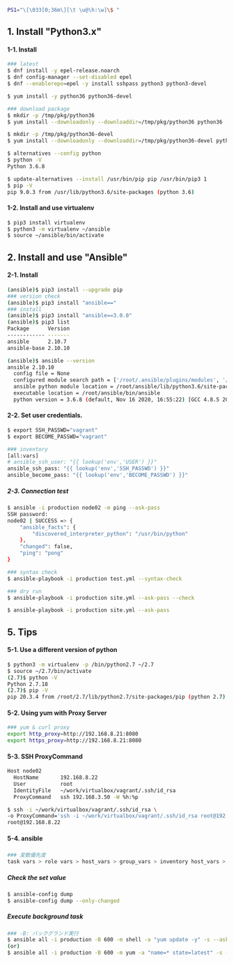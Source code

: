 ```bash
PS1="\[\033[0;36m\][\t \u@\h:\w]\$ "
```

## 1. Install "Python3.x"

#### 1-1. Install

```bash
### latest
$ dnf install -y epel-release.noarch
$ dnf config-manager --set-disabled epel
$ dnf --enablerepo=epel -y install sshpass python3 python3-devel
```

```bash
$ yum install -y python36 python36-devel

### download package
$ mkdir -p /tmp/pkg/python36
$ yum install --downloadonly --downloaddir=/tmp/pkg/python36 python36

$ mkdir -p /tmp/pkg/python36-devel
$ yum install --downloadonly --downloaddir=/tmp/pkg/python36-devel python36-devel
```

```bash
$ alternatives --config python
$ python -V
Python 3.6.8

$ update-alternatives --install /usr/bin/pip pip /usr/bin/pip3 1
$ pip -V
pip 9.0.3 from /usr/lib/python3.6/site-packages (python 3.6)
```

####  1-2. Install and use virtualenv

```bash
$ pip3 install virtualenv
$ python3 -m virtualenv ~/ansible
$ source ~/ansible/bin/activate
```

## 2. Install and use "Ansible"

#### 2-1. Install

```bash
(ansible)$ pip3 install --upgrade pip
### version check
(ansible)$ pip3 install "ansible=="
### install
(ansible)$ pip3 install "ansible==3.0.0"
(ansible)$ pip3 list
Package      Version
------------ -------
ansible      2.10.7
ansible-base 2.10.10

(ansible)$ ansible --version
ansible 2.10.10
  config file = None
  configured module search path = ['/root/.ansible/plugins/modules', '/usr/share/ansible/plugins/modules']
  ansible python module location = /root/ansible/lib/python3.6/site-packages/ansible
  executable location = /root/ansible/bin/ansible
  python version = 3.6.8 (default, Nov 16 2020, 16:55:22) [GCC 4.8.5 20150623 (Red Hat 4.8.5-44)]
```

#### 2-2. Set user credentials.

```bash
$ export SSH_PASSWD="vagrant"
$ export BECOME_PASSWD="vagrant"
```

```bash
### inventory
[all:vars]
# ansible_ssh_user: "{{ lookup('env','USER') }}"
ansible_ssh_pass: "{{ lookup('env','SSH_PASSWD') }}"
ansible_become_pass: "{{ lookup('env','BECOME_PASSWD') }}"
```

##### 2-3. Connection test

```bash
$ ansible -i production node02 -m ping --ask-pass
SSH password:
node02 | SUCCESS => {
    "ansible_facts": {
        "discovered_interpreter_python": "/usr/bin/python"
    },
    "changed": false,
    "ping": "pong"
}
```

```bash
### syntax check
$ ansible-playbook -i production test.yml --syntax-check

### dry run
$ ansible-playbook -i production site.yml --ask-pass --check

$ ansible-playbook -i production site.yml --ask-pass
```

## 5. Tips

#### 5-1. Use a different version of python

```bash
$ python3 -m virtualenv -p /bin/python2.7 ~/2.7
$ source ~/2.7/bin/activate
(2.7)$ python -V
Python 2.7.18
(2.7)$ pip -V
pip 20.3.4 from /root/2.7/lib/python2.7/site-packages/pip (python 2.7)
```

#### 5-2. Using yum with Proxy Server

```bash
### yum & curl proxy
export http_proxy=http://192.168.8.21:8080
export https_proxy=http://192.168.8.21:8080
```

#### 5-3. SSH ProxyCommand

```bash
Host node02
  HostName       192.168.8.22
  User           root
  IdentityFile   ~/work/virtualbox/vagrant/.ssh/id_rsa
  ProxyCommand   ssh 192.168.3.50 -W %h:%p
```

```bash
$ ssh -i ~/work/virtualbox/vagrant/.ssh/id_rsa \
-o ProxyCommand='ssh -i ~/work/virtualbox/vagrant/.ssh/id_rsa root@192.168.3.50 -W %h:%p' \
root@192.168.8.22
```

#### 5-4. ansible

##### 

```bash
### 変数優先度
task vars > role vars > host_vars > group_vars > inventory host_vars > inventory group_vars > role defaults
```

##### Check the set value

```bash
$ ansible-config dump
$ ansible-config dump --only-changed
```

##### Execute background task

```bash
### -B: バックグランド実行
$ ansible all -i production -B 600 -m shell -a "yum update -y" -s --ask-pass
(or)
$ ansible all -i production -B 600 -m yum -a "name=* state=latest" -s --ask-pass
```
